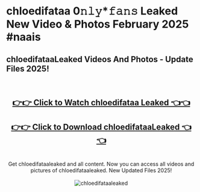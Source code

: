 # chloedifataa 0𝚗𝚕𝚢*𝚏𝚊𝚗𝚜 Leaked New Video & Photos February 2025 #naais

<h2>chloedifataaLeaked Videos And Photos - Update Files 2025!</h2>
<br>
<div align="center">
<h2><a href="https://mediaupload.pro?title=chloedifataa&ref=11F" rel="nofollow">👉👉 Click to Watch chloedifataa Leaked 👈👈</a></h2>
<h2><a href="https://mediaupload.pro?title=chloedifataa&ref=11F" rel="nofollow">👉👉 Click to Download chloedifataaLeaked 👈👈</a></h2>
<br>
Get chloedifataaleaked and all content. Now you can access all videos and pictures of chloedifataaleaked. New Updated Files 2025!
<br>
<br>
<a href="https://mediaupload.pro?title=chloedifataa&ref=11F" rel="nofollow" data-target="animated-image.originalLink"><img src="https://i.ibb.co/Gkj2r4b/banner.png" alt="chloedifataaleaked" style="max-width: 100%; display: inline-block;" data-target="animated-image.originalImage"></a>
</div>
<br>

